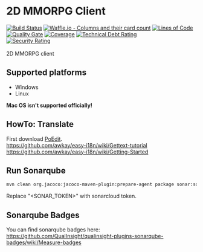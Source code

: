 # 2D MMORPG Client

[![Build Status](https://travis-ci.org/2D-MMORPG/client.svg?branch=master)](https://travis-ci.org/2D-MMORPG/client)
[![Waffle.io - Columns and their card count](https://badge.waffle.io/2D-MMORPG/planning.svg?columns=all)](https://waffle.io/2D-MMORPG/planning) 
[![Lines of Code](https://sonarcloud.io/api/badges/measure?key=com.jukusoft.mmo%3Ammorpg-client&metric=ncloc)](https://sonarcloud.io/dashboard/index/com.jukusoft.mmo%3Ammorpg-client)
[![Quality Gate](https://sonarcloud.io/api/badges/gate?key=com.jukusoft.mmo%3Ammorpg-client)](https://sonarcloud.io/dashboard/index/com.jukusoft.mmo%3Ammorpg-client) 
[![Coverage](https://sonarcloud.io/api/badges/measure?key=com.jukusoft.mmo%3Ammorpg-client&metric=coverage)](https://sonarcloud.io/dashboard/index/com.jukusoft.mmo%3Ammorpg-client)
[![Technical Debt Rating](https://sonarcloud.io/api/badges/measure?key=com.jukusoft.mmo%3Ammorpg-client&metric=sqale_debt_ratio)](https://sonarcloud.io/dashboard/index/com.jukusoft.mmo%3Ammorpg-client)  
[![Security Rating](https://sonarcloud.io/api/badges/measure?key=com.jukusoft.mmo%3Ammorpg-client&metric=new_security_rating)](https://sonarcloud.io/dashboard/index/com.jukusoft.mmo%3Ammorpg-client)  
\
2D MMORPG client

## Supported platforms

  - Windows
  - Linux

**Mac OS isn't supported officially!**

## HowTo: Translate

First download [PoEdit](https://poedit.net/).\
https://github.com/awkay/easy-i18n/wiki/Gettext-tutorial
https://github.com/awkay/easy-i18n/wiki/Getting-Started

## Run Sonarqube

```bash
mvn clean org.jacoco:jacoco-maven-plugin:prepare-agent package sonar:sonar -Dsonar.host.url=https://sonarcloud.io -Dsonar.organization=2d-mmorpg -Dsonar.login=<SONAR_TOKEN>
```

Replace "<SONAR_TOKEN>" with sonarcloud token.

## Sonarqube Badges

You can find sonarqube badges here:\
https://github.com/QualInsight/qualinsight-plugins-sonarqube-badges/wiki/Measure-badges